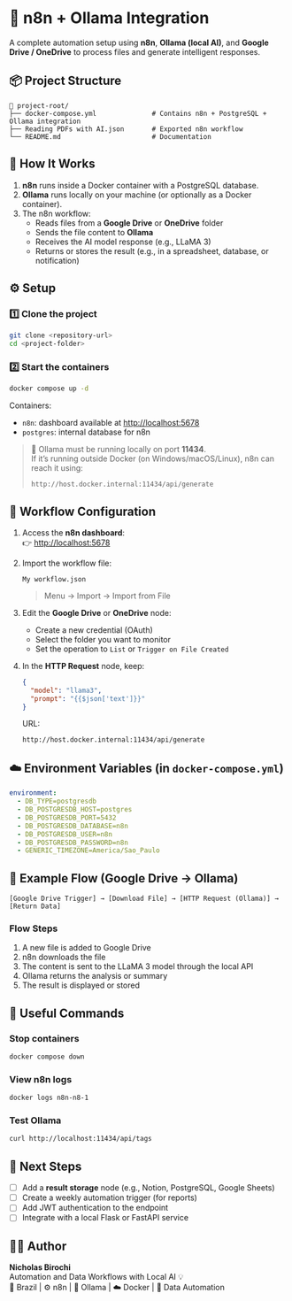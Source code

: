 # 🧠 n8n + Ollama Integration  
A complete automation setup using **n8n**, **Ollama (local AI)**, and **Google Drive / OneDrive** to process files and generate intelligent responses.

## 📦 Project Structure

```
📁 project-root/
├── docker-compose.yml              # Contains n8n + PostgreSQL + Ollama integration
├── Reading PDFs with AI.json       # Exported n8n workflow
└── README.md                       # Documentation
```

## 🚀 How It Works

1. **n8n** runs inside a Docker container with a PostgreSQL database.  
2. **Ollama** runs locally on your machine (or optionally as a Docker container).  
3. The n8n workflow:
   - Reads files from a **Google Drive** or **OneDrive** folder  
   - Sends the file content to **Ollama**  
   - Receives the AI model response (e.g., LLaMA 3)  
   - Returns or stores the result (e.g., in a spreadsheet, database, or notification)

## ⚙️ Setup

### 1️⃣ Clone the project
```bash
git clone <repository-url>
cd <project-folder>
```

### 2️⃣ Start the containers
```bash
docker compose up -d
```

Containers:
- `n8n`: dashboard available at [http://localhost:5678](http://localhost:5678)
- `postgres`: internal database for n8n

> 🔸 Ollama must be running locally on port **11434**.  
> If it’s running outside Docker (on Windows/macOS/Linux), n8n can reach it using:
> ```
> http://host.docker.internal:11434/api/generate
> ```

## 🧩 Workflow Configuration

1. Access the **n8n dashboard**:  
   👉 [http://localhost:5678](http://localhost:5678)

2. Import the workflow file:
   ```
   My workflow.json
   ```
   > Menu → Import → Import from File

3. Edit the **Google Drive** or **OneDrive** node:
   - Create a new credential (OAuth)
   - Select the folder you want to monitor
   - Set the operation to `List` or `Trigger on File Created`

4. In the **HTTP Request** node, keep:
   ```json
   {
     "model": "llama3",
     "prompt": "{{$json['text']}}"
   }
   ```
   URL:  
   ```
   http://host.docker.internal:11434/api/generate
   ```

## ☁️ Environment Variables (in `docker-compose.yml`)

```yaml
environment:
  - DB_TYPE=postgresdb
  - DB_POSTGRESDB_HOST=postgres
  - DB_POSTGRESDB_PORT=5432
  - DB_POSTGRESDB_DATABASE=n8n
  - DB_POSTGRESDB_USER=n8n
  - DB_POSTGRESDB_PASSWORD=n8n
  - GENERIC_TIMEZONE=America/Sao_Paulo
```

## 🧠 Example Flow (Google Drive → Ollama)

```text
[Google Drive Trigger] → [Download File] → [HTTP Request (Ollama)] → [Return Data]
```

### Flow Steps
1. A new file is added to Google Drive  
2. n8n downloads the file  
3. The content is sent to the LLaMA 3 model through the local API  
4. Ollama returns the analysis or summary  
5. The result is displayed or stored

## 🧰 Useful Commands

### Stop containers
```bash
docker compose down
```

### View n8n logs
```bash
docker logs n8n-n8-1
```

### Test Ollama
```bash
curl http://localhost:11434/api/tags
```

## 🧩 Next Steps

- [ ] Add a **result storage** node (e.g., Notion, PostgreSQL, Google Sheets)  
- [ ] Create a weekly automation trigger (for reports)  
- [ ] Add JWT authentication to the endpoint  
- [ ] Integrate with a local Flask or FastAPI service  

## 🧑‍💻 Author
**Nicholas Birochi**  
Automation and Data Workflows with Local AI 💡  
📍 Brazil | ⚙️ n8n | 🧠 Ollama | ☁️ Docker | 🔗 Data Automation
